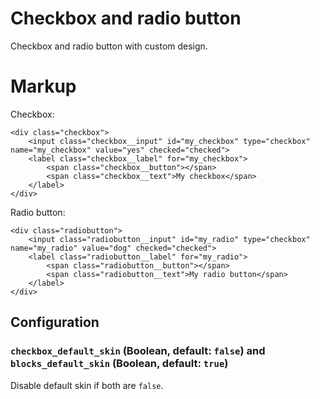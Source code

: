 # Checkbox and radio button

Checkbox and radio button with custom design.


# Markup

Checkbox:

	<div class="checkbox">
		<input class="checkbox__input" id="my_checkbox" type="checkbox" name="my_checkbox" value="yes" checked="checked">
		<label class="checkbox__label" for="my_checkbox">
			<span class="checkbox__button"></span>
			<span class="checkbox__text">My checkbox</span>
		</label>
	</div>

Radio button:

	<div class="radiobutton">
		<input class="radiobutton__input" id="my_radio" type="checkbox" name="my_radio" value="dog" checked="checked">
		<label class="radiobutton__label" for="my_radio">
			<span class="radiobutton__button"></span>
			<span class="radiobutton__text">My radio button</span>
		</label>
	</div>


## Configuration

### `checkbox_default_skin` (Boolean, default: `false`) and `blocks_default_skin` (Boolean, default: `true`)

Disable default skin if both are `false`.
